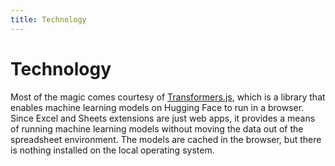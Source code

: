 ```yaml
---
title: Technology
---
```


# Technology

Most of the magic comes courtesy of [Transformers.js](https://huggingface.co/docs/transformers.js/index), which is a library that enables machine learning models on Hugging Face to run in a browser.  Since Excel and Sheets extensions are just web apps, it provides a means of running machine learning models without moving the data out of the spreadsheet environment.  The models are cached in the browser, but there is nothing installed on the local operating system.